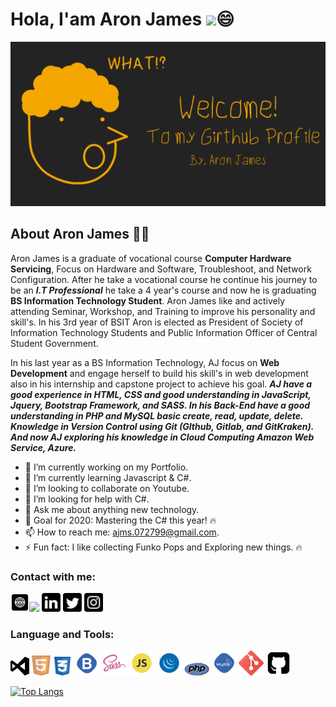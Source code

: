 # Hola, I'am Aron James <img src="https://raw.githubusercontent.com/MartinHeinz/MartinHeinz/master/wave.gif" width="40">😄

<img src="image/updated-banner.png">

## About Aron James 👨‍💻
Aron James is a graduate of vocational course **Computer Hardware Servicing**, Focus on Hardware and Software, Troubleshoot, and Network Configuration. After he take a vocational course he continue his journey to be an **_I.T Professional_** he take a 4 year's course and now he is graduating **BS Information Technology Student**. Aron James like and actively attending Seminar, Workshop, and Training to improve his personality and skill's. In his 3rd year of BSIT Aron is elected as President of Society of Information Technology Students and Public Information Officer of Central Student Government.

In his last year as a BS Information Technology, AJ focus on **Web Development** and engage herself to build his skill's in web development also in his internship and capstone project to achieve his goal. **_AJ have a good experience in HTML, CSS and good understanding in JavaScript, Jquery, Bootstrap Framework, and SASS. In his Back-End have a good understanding in PHP and MySQL basic create, read, update, delete. Knowledge in Version Control using Git (GIthub, Gitlab, and GitKraken). And now AJ exploring his knowledge in Cloud Computing Amazon Web Service, Azure._** 

- 🔭 I’m currently working on my Portfolio.
- 🌱 I’m currently learning Javascript & C#.
- 👯 I’m looking to collaborate on Youtube.
- 🤔 I’m looking for help with C#.
- 💬 Ask me about anything new technology.
- 🤗 Goal for 2020: Mastering the C# this year! 🔥
- 📫 How to reach me: <ajms.072799@gmail.com>.
- ⚡ Fun fact: I like collecting Funko Pops and Exploring new things. 🔥

### Contact with me:
[<img src="image/iconfinder_Website_4490636.svg" width="30">](https://ajmsdlsrys-dev.netlify.app/index.html "Aron James Portfolio Site")[<image src="image/iconfinder_Rounded_Facebook_svg_5282541.svg" width="30">](https://www.facebook.com/aronjames27 "Facebook Profile") [<img src="image/iconfinder_Rounded_Linkedin2_svg_5282542.svg" width="30">](https://www.linkedin.com/in/ajmsdlsrys-dev/ "Linkedin Profile") [<img src="image/iconfinder_Rounded_Twitter5_svg_5282551.svg" width="30">](https://twitter.com/_ajmsdlsrys "Twitter Profile") [<img src="image/iconfinder_Rounded_Instagram_svg_5282544.svg" width="30">](https://www.instagram.com/_ajmsdlsrys/?hl=en "Instagram Profile")

### Language and Tools: 
<img src="image/iconfinder_windows-visual-studio_306167.svg" alt="Visual Studio Icon" width="30"> <img src="image/iconfinder_html5_245995.svg" alt="HTML5" width="30"> <img src="image/iconfinder_badge-css-3_317756.svg" alt="css3" width="30"> <img src="image/iconfinder_Bootstrap_682700.svg" alt="bootstrap" width="40"> <img src="image/iconfinder_288_Sass_logo_4375066.svg" alt="Sass" width="40"> <img src="image/iconfinder_code-programming-javascript-software-develop-command-language_652581.svg" alt="JavaScript" width="40"> <img src="image/iconfinder_code-programming-javascript-jquery-develop-framework-language_652582.svg" alt="jquery" width="40"> <img src="image/iconfinder_php-logo_1012812.svg" alt="PHP" width="40"> <img src="image/iconfinder_my_sql_682683.svg" alt="MySql" width="40"> <img src="image/iconfinder_social_media_social_media_logo_git_2993773.svg" alt="Git" width="40"> <img src="image/iconfinder_github-square_1608907.svg" alt="Github" width="40">

[![Top Langs](https://github-readme-stats.vercel.app/api/top-langs/?username=ajms072799&layout=compact)](https://github.com/anuraghazra/github-readme-stats)
